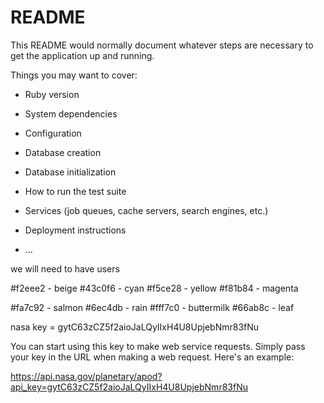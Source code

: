 # README

This README would normally document whatever steps are necessary to get the
application up and running.

Things you may want to cover:

* Ruby version

* System dependencies

* Configuration

* Database creation

* Database initialization

* How to run the test suite

* Services (job queues, cache servers, search engines, etc.)

* Deployment instructions

* ...


we will need to have users

#f2eee2 - beige
#43c0f6 - cyan
#f5ce28 - yellow
#f81b84 - magenta


#fa7c92 - salmon
#6ec4db - rain
#fff7c0 - buttermilk
#66ab8c - leaf


nasa key = gytC63zCZ5f2aioJaLQyIIxH4U8UpjebNmr83fNu

You can start using this key to make web service requests. Simply pass your key in the URL when making a web request. Here's an example:

https://api.nasa.gov/planetary/apod?api_key=gytC63zCZ5f2aioJaLQyIIxH4U8UpjebNmr83fNu
